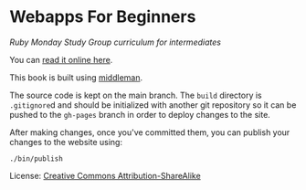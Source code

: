 # Webapps For Beginners

*Ruby Monday Study Group curriculum for intermediates*

You can [read it online here](http://webapps-for-beginners.rubymonstas.org).

This book is built using [middleman](http://middlemanapp.com).

The source code is kept on the main branch. The `build` directory is
`.gitignore`d and should be initialized with another git repository so it can
be pushed to the `gh-pages` branch in order to deploy changes to the site.

After making changes, once you've committed them, you can publish your
changes to the website using:

```
./bin/publish
```

License: <a href="https://creativecommons.org/licenses/by-sa/2.0/" rel="license cc:license"><i class="ui-icon-tiny-5cc"></i>Creative Commons Attribution-ShareAlike</a>
